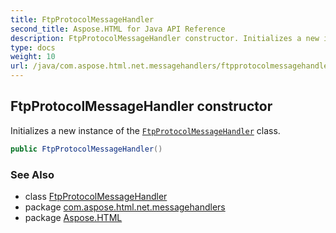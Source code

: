 ```yaml
---
title: FtpProtocolMessageHandler
second_title: Aspose.HTML for Java API Reference
description: FtpProtocolMessageHandler constructor. Initializes a new instance of the FtpProtocolMessageHandler class
type: docs
weight: 10
url: /java/com.aspose.html.net.messagehandlers/ftpprotocolmessagehandler/ftpprotocolmessagehandler/
---
```

## FtpProtocolMessageHandler constructor

Initializes a new instance of the [`FtpProtocolMessageHandler`](../) class.

```java
public FtpProtocolMessageHandler()
```

### See Also

* class [FtpProtocolMessageHandler](../)
* package [com.aspose.html.net.messagehandlers](../../../com.aspose.html.net.messagehandlers/)
* package [Aspose.HTML](../../../)
